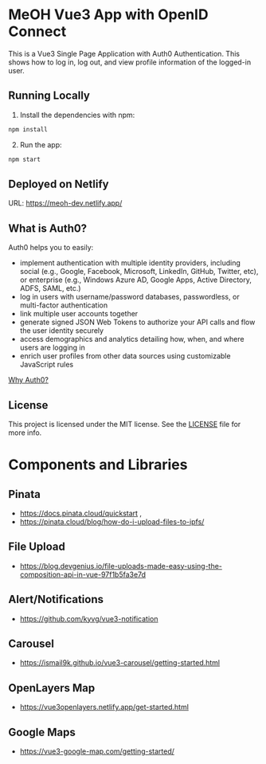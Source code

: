 # MeOH Vue3 App with OpenID Connect

This is a Vue3 Single Page Application with Auth0 Authentication. This shows how to log in, log out, and view profile information of the logged-in user.

## Running Locally

1. Install the dependencies with npm:

```bash
npm install
```

2. Run the app:

```bash
npm start
```

## Deployed on Netlify

URL: https://meoh-dev.netlify.app/

## What is Auth0?

Auth0 helps you to easily:

- implement authentication with multiple identity providers, including social (e.g., Google, Facebook, Microsoft, LinkedIn, GitHub, Twitter, etc), or enterprise (e.g., Windows Azure AD, Google Apps, Active Directory, ADFS, SAML, etc.)
- log in users with username/password databases, passwordless, or multi-factor authentication
- link multiple user accounts together
- generate signed JSON Web Tokens to authorize your API calls and flow the user identity securely
- access demographics and analytics detailing how, when, and where users are logging in
- enrich user profiles from other data sources using customizable JavaScript rules

[Why Auth0?](https://auth0.com/why-auth0)

## License

This project is licensed under the MIT license. See the [LICENSE](LICENSE) file for more info.

# Components and Libraries

## Pinata

- https://docs.pinata.cloud/quickstart ,
- https://pinata.cloud/blog/how-do-i-upload-files-to-ipfs/

## File Upload

- https://blog.devgenius.io/file-uploads-made-easy-using-the-composition-api-in-vue-97f1b5fa3e7d

## Alert/Notifications

- https://github.com/kyvg/vue3-notification

## Carousel

- https://ismail9k.github.io/vue3-carousel/getting-started.html

## OpenLayers Map

- https://vue3openlayers.netlify.app/get-started.html

## Google Maps

- https://vue3-google-map.com/getting-started/
